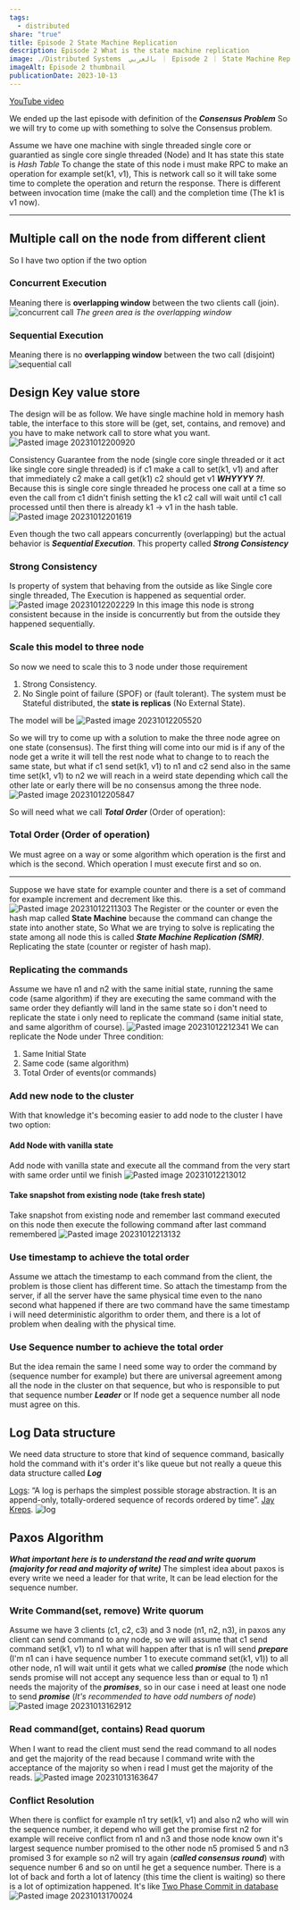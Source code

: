```yaml
---
tags:
  - distributed
share: "true"
title: Episode 2 State Machine Replication
description: Episode 2 What is the state machine replication
image: ./Distributed Systems  بالعربي ｜ Episode 2 ｜ State Machine Replication [j8bLPfCJdSw].webp
imageAlt: Episode 2 thumbnail
publicationDate: 2023-10-13
---
```

[YouTube video](https://www.youtube.com/watch?v=j8bLPfCJdSw)

We ended up the last episode with definition of the ***Consensus Problem*** So we will try to come up with something to solve the Consensus problem.

Assume we have one machine with single threaded single core or guarantied as single core single threaded (Node) and It has state this state is *Hash Table* To change the state of this node i must make RPC to make an operation for example set(k1, v1), This is network call so it will take some time to complete the operation and return the response. There is different between invocation time (make the call) and the completion time (The k1 is v1 now).

---

## Multiple call on the node from different client

So I have two option if the two option

### Concurrent Execution

Meaning there is **overlapping window** between the two clients call (join).
![concurrent call](concurrent%20call.png)
*The green area is the overlapping window*

### Sequential Execution

Meaning there is no **overlapping window** between the two call (disjoint)
![sequential call](sequential%20call.png)

## Design Key value store

The design will be as follow.
We have single machine hold in memory hash table, the interface to this store will be (get, set, contains, and remove) and you have to make network call to store what you want.
![Pasted image 20231012200920](Pasted%20image%2020231012200920.png)

Consistency Guarantee from the node (single core single threaded or it act like single core single threaded) is if c1 make a call to set(k1, v1) and after that immediately c2 make a call get(k1) c2 should get v1 ***WHYYYY ?!***.
Because this is single core single threaded he process one call at a time so even the call from c1 didn't finish setting the k1 c2 call will wait until c1 call processed until then there is already k1 -> v1 in the hash table.
![Pasted image 20231012201619](Pasted%20image%2020231012201619.png)

Even though the two call appears concurrently (overlapping) but the actual behavior is
***Sequential Execution***. This property called ***Strong Consistency***  

### Strong Consistency

Is property of system that behaving from the outside as like Single core single threaded, The Execution is happened as sequential order.
![Pasted image 20231012202229](Pasted%20image%2020231012202229.png)
In this image this node is strong consistent because in the inside is concurrently but from the outside they happened sequentially.

### Scale this model to three node

So now we need to scale this to 3 node under those requirement

1. Strong Consistency.
2. No Single point of failure (SPOF) or (fault tolerant). The system must be Stateful distributed, the **state is replicas** (No External State).

The model will be
![Pasted image 20231012205520](Pasted%20image%2020231012205520.png)

So we will try to come up with a solution to make the three node agree on one state (consensus).
The first thing will come into our mid is if any of the node get a write it will tell the rest node what to change to to reach the same state, but what if c1 send set(k1, v1) to n1 and c2 send also in the same time set(k1, v1) to n2 we will reach in a weird state depending which call the other late or early there will be no consensus among the three node.
![Pasted image 20231012205847](Pasted%20image%2020231012205847.png)

So will need what we call ***Total Order*** (Order of operation):

### Total Order (Order of operation)

We must agree on a way or some algorithm which operation is the first and which is the second. Which operation I must execute first and so on.

---
Suppose we have state for example counter and there is a set of command for example increment and decrement like this.
![Pasted image 20231012211303](Pasted%20image%2020231012211303.png)
The Register or the counter or even the hash map called **State Machine** because the command can change the state into another state, So What we are trying to solve is replicating the state among all node this is called ***State Machine Replication (SMR)***. Replicating the state (counter or register of hash map).

### Replicating the commands

Assume we have n1 and n2 with the same initial state, running the same code (same algorithm) if they are executing the same command with the same order they defiantly will land in the same state so i don't need to replicate the state i only need to replicate the command (same initial state, and same algorithm of course).
![Pasted image 20231012212341](Pasted%20image%2020231012212341.png)
We can replicate the Node under Three condition:

1. Same Initial State
2. Same code (same algorithm)
3. Total Order of events(or commands)

### Add new node to the cluster

With that knowledge it's becoming easier to add node to the cluster I have two option:

#### Add Node with vanilla state

 Add node with vanilla state and execute all the command from the very start with same order until we finish
 ![Pasted image 20231012213012](Pasted%20image%2020231012213012.png)

#### Take snapshot from existing node (take fresh state)

 Take snapshot from existing node and remember last command executed on this node then execute the following command after last command remembered
 ![Pasted image 20231012213132](Pasted%20image%2020231012213132.png)

### Use timestamp to achieve the total order

Assume we attach the timestamp to each command from the client, the problem is those client has different time.
So attach the timestamp from the server, if all the server have the same physical time even to the nano second what happened if there are two command have the same timestamp i will need deterministic algorithm to order them, and there is a lot of problem when dealing with the physical time.

### Use Sequence number to achieve the total order

But the idea remain the same I need some way to order the command by (sequence number for example) but there are universal agreement among all the node in the cluster on that sequence, but who is responsible to put that sequence number ***Leader*** or If node get a sequence number all node must agree on this.

## Log Data structure

We need data structure to store that kind of sequence command, basically hold the command with it's order it's like queue but not really a queue this data structure called ***Log***

[Logs](Logs.md): “A log is perhaps the simplest possible storage abstraction. It is an append-only, totally-ordered sequence of records ordered by time”. [Jay Kreps](https://engineering.linkedin.com/distributed-systems/log-what-every-software-engineer-should-know-about-real-time-datas-unifying).
![log](log.png)

## Paxos Algorithm

***What important here is to understand the read and write quorum (majority for read and majority of write)***
The simplest idea about paxos is every write we need a leader for that write, It can be lead election for the sequence number.

### Write Command(set, remove) Write quorum

Assume we have 3 clients (c1, c2, c3) and 3 node (n1, n2, n3), in paxos any client can send command to any node, so we will assume that c1 send command set(k1, v1) to n1 what will happen after that is n1 will send ***prepare*** (I'm n1 can i have sequence number 1 to execute command set(k1, v1)) to all other node, n1 will wait until it gets what we called ***promise*** (the node which sends promise will not accept any sequence less than or equal to 1) n1 needs the majority of the ***promises***, so in our case i need at least one node to send ***promise*** (*It's recommended to have odd numbers of node*)
![Pasted image 20231013162912](Pasted%20image%2020231013162912.png)

### Read command(get, contains) Read quorum

When I want to read the client must send the read command to all nodes and get the majority of the read because I command write with the acceptance of the majority so when i read I must get the majority of the reads.
![Pasted image 20231013163647](Pasted%20image%2020231013163647.png)

### Conflict Resolution

When there is conflict for example n1 try set(k1, v1) and also n2 who will win the sequence number, it depend who will get the promise first n2 for example will receive conflict from n1 and n3 and those node know own it's largest sequence number promised to the other node n5 promised 5 and n3 promised 3 for example so n2 will try again (***called consensus round***) with sequence number 6 and so on until he get a sequence number. There is a lot of back and forth a lot of latency (this time the client is waiting) so there is a lot of optimization happened.
It's like [Two Phase Commit in database](https://martinfowler.com/articles/patterns-of-distributed-systems/two-phase-commit.html)
![Pasted image 20231013170024](Pasted%20image%2020231013170024.png)
